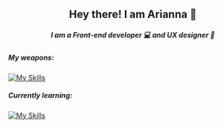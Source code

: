 

<h2 align="center">
Hey there! I am Arianna 🐥<br>
</h2> 
<h5 align="center">
I am a Front-end developer 💻 and UX designer 🎨<br>
</h5> 


 <h5>My weapons:<br></h5>

[![My Skills](https://skillicons.dev/icons?i=html,css,js,react,sass,emotion,styledcomponents,materialui,nodejs,figma,ps&theme=light)](https://skillicons.dev)


<h5>Currently learning:<br></h5>

[![My Skills](https://skillicons.dev/icons?i=regex,swift,tailwind,php,mysql&theme=light)](https://skillicons.dev)

<br>


